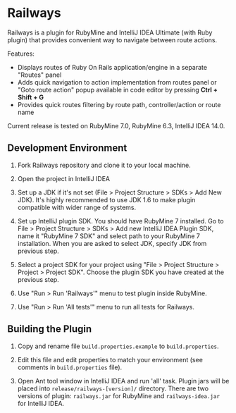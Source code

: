 Railways
========

Railways is a plugin for RubyMine and IntelliJ IDEA Ultimate (with Ruby plugin)
that provides convenient way to navigate between route actions.

Features:

* Displays routes of Ruby On Rails application/engine in a separate "Routes" panel
* Adds quick navigation to action implementation from routes panel or
  "Goto route action" popup available in code editor by pressing **Ctrl + Shift + G**
* Provides quick routes filtering by route path, controller/action or route name

Current release is tested on RubyMine 7.0, RubyMine 6.3, IntelliJ IDEA 14.0.

## Development Environment

1. Fork Railways repository and clone it to your local machine.

2. Open the project in IntelliJ IDEA

3. Set up a JDK if it's not set (File > Project Structure > SDKs > Add New JDK).
   It's highly recommended to use JDK 1.6 to make plugin compatible with wider
   range of systems.

4. Set up IntelliJ plugin SDK. You should have RubyMine 7 installed.
   Go to File > Project Structure > SDKs > Add new IntelliJ IDEA Plugin SDK,
   name it "RubyMine 7 SDK" and select path to your RubyMine 7 installation.
   When you are asked to select JDK, specify JDK from previous step.

5. Select a project SDK for your project using "File > Project Structure >
   Project > Project SDK". Choose the plugin SDK you have created at the
   previous step.

6. Use "Run > Run 'Railways'" menu to test plugin inside RubyMine.

7. Use "Run > Run 'All tests'" menu to run all tests for Railways.


## Building the Plugin

1. Copy and rename file `build.properties.example` to `build.properties`.

2. Edit this file and edit properties to match your environment (see comments
   in `build.properties` file).

3. Open Ant tool window in IntelliJ IDEA and run 'all' task. Plugin jars will
   be placed into `release/railways-[version]/` directory. There are two
   versions of plugin: `railways.jar` for RubyMine and `railways-idea.jar` for
   IntelliJ IDEA.

